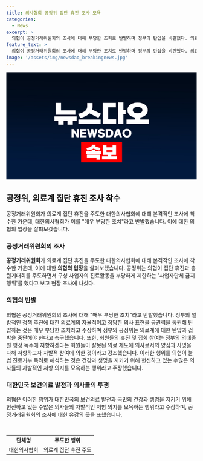 ```yaml
---
title: 의사협회 공정위 집단 휴진 조사 모욕
categories:
  - News
excerpt: >
  의협이 공정거래위원회의 조사에 대해 부당한 조치로 반발하며 정부의 탄압을 비판했다. 의료계 집단 휴진은 의료 제도에 저항하는 자발적인 투쟁으로 간주되며, 공정거래위는 이에 대한 조사를 실시하고 있다. 이에 대해 의협은 정부와 공정위가 의료계에 대한 탄압을 중단해야 한다고 촉구하며, 의료진의 자발적인 저항 의지를 모욕하는 행위로 비판했다. 공정위는 의료계 집단 휴진을 주도하여 사업자의 진료활동을 부당하게 제한한 사업자단체 금지 행위를 조사 중이다.
feature_text: >
  의협이 공정거래위원회의 조사에 대해 부당한 조치로 반발하며 정부의 탄압을 비판했다. 의료계 집단 휴진은 의료 제도에 저항하는 자발적인 투쟁으로 간주되며, 공정거래위는 이에 대한 조사를 실시하고 있다. 이에 대해 의협은 정부와 공정위가 의료계에 대한 탄압을 중단해야 한다고 촉구하며, 의료진의 자발적인 저항 의지를 모욕하는 행위로 비판했다. 공정위는 의료계 집단 휴진을 주도하여 사업자의 진료활동을 부당하게 제한한 사업자단체 금지 행위를 조사 중이다.
image: '/assets/img/newsdao_breakingnews.jpg'
---
```


<p><img src="/assets/img/newsdao_breakingnews.jpg" alt="firstkoreanews 속보" /></p>

<h2 data-ke-size="size26">공정위, 의료계 집단 휴진 조사 착수</h2>

<p data-ke-size="size16">공정거래위원회가 의료계 집단 휴진을 주도한 대한의사협회에 대해 본격적인 조사에 착수한 가운데, 대한의사협회가 이를 "매우 부당한 조치"라고 반발했습니다. 이에 대한 의협의 입장을 살펴보겠습니다.</p>

<h3>공정거래위원회의 조사</h3>

<p data-ke-size="size16"><b>공정거래위원회</b>가 의료계 집단 휴진을 주도한 대한의사협회에 대해 본격적인 조사에 착수한 가운데, 이에 대한 <b>의협의 입장</b>을 살펴보겠습니다. 공정위는 의협이 집단 휴진과 총궐기대회를 주도하면서 구성 사업자의 진료활동을 부당하게 제한하는 '사업자단체 금지 행위'를 했다고 보고 현장 조사에 나섰다.</p>

<h3>의협의 반발</h3>

<p data-ke-size="size16">의협은 공정거래위원회의 조사에 대해 "매우 부당한 조치"라고 반발했습니다. 정부의 일방적인 정책 추진에 대한 의료계의 자율적이고 정당한 의사 표현을 공권력을 동원해 탄압하는 것은 매우 부당한 조치라고 주장하며 정부와 공정위는 의료계에 대한 탄압과 겁박을 중단해야 한다고 촉구했습니다. 또한, 회원들의 휴진 및 집회 참여는 정부의 의대증원 행정 독주에 저항하겠다는 회원들이 잘못된 의료 제도에 의사로서의 양심과 사명을 다해 저항하고자 자발적 참여에 의한 것이라고 강조했습니다. 이러한 행위를 의협이 불법 진료거부 독려로 해석하는 것은 건강과 생명을 지키기 위해 헌신하고 있는 수많은 의사들의 자발적인 저항 의지를 모욕하는 행위라고 주장했습니다.</p>

<h3>대한민국 보건의료 발전과 의사들의 투쟁</h3>

<p data-ke-size="size16">의협은 이러한 행위가 대한민국의 보건의료 발전과 국민의 건강과 생명을 지키기 위해 헌신하고 있는 수많은 의사들의 자발적인 저항 의지를 모욕하는 행위라고 주장하며, 공정거래위원회의 조사에 대한 유감의 뜻을 표했습니다.</p>

<p data-ke-size="size16">&nbsp;</p>

<table>
<tbody>
<tr>
<td style="text-align: center; height: 17px;"><b>단체명</b></td>
<td style="text-align: center; height: 17px;"><b>주도한 행위</b></td>
</tr>
<tr>
<td style="text-align: center; height: 17px;">대한의사협회</td>
<td style="text-align: center; height: 17px;">의료계 집단 휴진 주도</td>
</tr>
</tbody>
</table>

<p data-ke-size="size16">&nbsp;</p>

